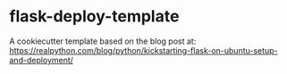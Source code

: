 flask-deploy-template
=====================

A cookiecutter template based on the blog post at: https://realpython.com/blog/python/kickstarting-flask-on-ubuntu-setup-and-deployment/
